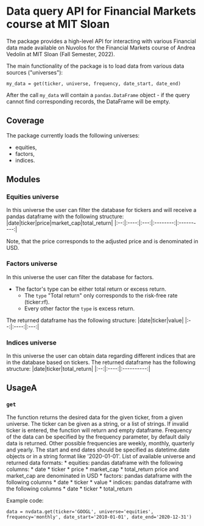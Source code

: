 # Data query API for Financial Markets course at MIT Sloan

The package provides a high-level API for interacting with various Financial data made available on Nuvolos for the Financial Markets course of Andrea Vedolin at MIT Sloan (Fall Semester, 2022).

The main functionality of the package is to load data from various data sources ("universes"):

```
my_data = get(ticker, universe, frequency, date_start, date_end)
```

After the call `my_data` will contain a `pandas.DataFrame` object - if the query cannot find corresponding records, the DataFrame will be empty.

## Coverage

The package currently loads the following universes:

* equities,
* factors,
* indices.

## Modules

### Equities universe

In this universe the user can filter the database for tickers and will receive a pandas dataframe with the following structure:
|date|ticker|price|market_cap|total_return|
|:--:|:----:|:---:|:--------:|:----------:|

Note, that the price corresponds to the adjusted price and is denominated in USD.

### Factors universe

In this universe the user can filter the database for factors. 
* The factor's type can be either total return or excess return. 
   * The `type` "Total return" only corresponds to the risk-free rate (ticker:rf).
   * Every other factor the `type` is excess return. 

The returned dataframe has the following structure:
|date|ticker|value|
|:--:|:----:|:---:|

### Indices universe

In this universe the user can obtain data regarding different indices that are in the database based on tickers. The returned dataframe has the following structure:
|date|ticker|total_return|
|:--:|:----:|:----------:|

## UsageA

### `get`

The function returns the desired data for the given ticker, from a given universe.
    The ticker can be given as a string, or a list of strings. If invalid ticker
    is entered, the function will return and empty dataframe.
    Frequency of the data can be specified by the frequency parameter, by default
    daily data is returned. Other possible frequencies are weekly, monthly,
    quarterly and yearly.
    The start and end dates should be specified as datetime.date objects or in a
    string format like '2020-01-01'.
    List of available universe and returned data formats:
        * equities: pandas dataframe with the following columns:
            * date
            * ticker
            * price
            * market_cap
            * total_return
            price and market_cap are denominated in USD
        * factors: pandas dataframe with the following columns
            * date
            * ticker
            * value
        * indices: pandas dataframe with the following columns
            * date
            * ticker
            * total_return

Example code:
```
data = nvdata.get(ticker='GOOGL', universe='equities', frequency='monthly', date_start='2010-01-01', date_end='2020-12-31')
```
